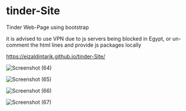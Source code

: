# tinder-Site
Tinder Web-Page using bootstrap

it is advised to use VPN due to js servers being blocked in Egypt, or un-comment the html lines and provide js packages locally

https://eizaldintarik.github.io/tinder-Site/


![Screenshot (64)](https://github.com/EizaldinTarik/tinder-Site/assets/62310240/749cc678-143d-4cf0-92be-b8f33348ce89)


![Screenshot (65)](https://github.com/EizaldinTarik/tinder-Site/assets/62310240/68f96c7a-c52d-4b40-a5b0-0ad3273b4a8f)


![Screenshot (66)](https://github.com/EizaldinTarik/tinder-Site/assets/62310240/aa193ad5-b669-44ae-bbc0-f79e0d54a0f4)


![Screenshot (67)](https://github.com/EizaldinTarik/tinder-Site/assets/62310240/fd36ea03-0218-4cfe-bfa1-9c82f9760821)
